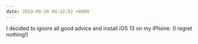 ```yaml
---
date: 2019-09-20 04:22:52 +0900
---
```

I decided to ignore all good advice and install iOS 13 on my iPhone. (I regret nothing!)

